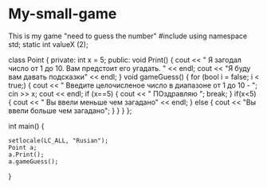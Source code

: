 # My-small-game
This is my game "need to guess the number"
#include <iostream>
using namespace std;
static int valueX (2);

class Point {
private:
    int x = 5;
public:
    void Print() {
        cout << " Я загодал число от 1 до 10. Вам предстоит его угадать. " << endl;
        cout << "Я буду вам давать подсказки" << endl;
    }
    void gameGuess() {
        for (bool i = false; i < true;)
        {
            cout << " Введите целочисленое число в диапазоне от 1 до 10 - ";
            cin >> x;
            cout << endl;
            if (x==5)
            {
                cout << " ПОздравляю ";
                break;
            }
            if(x<5)
            {
                cout << " Вы ввели меньше чем загадано" << endl;
            }
            else {
                cout << "Вы ввели больше чем загадано";
            }
        }
    }
};


int main()
{ 
   
    setlocale(LC_ALL, "Rusian");
    Point a;
    a.Print();
    a.gameGuess();
}
